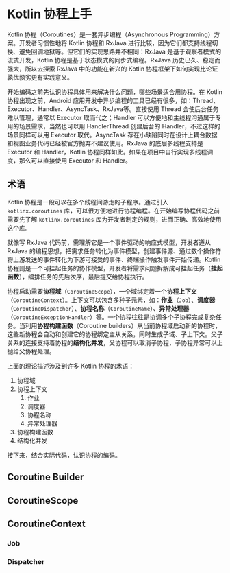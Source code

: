 # Kotlin 协程上手

Kotlin 协程（Coroutines）是一套异步编程（Asynchronous Programming）方案。开发者习惯性地将 Kotlin 协程和 RxJava 进行比较，因为它们都支持线程切换、避免回调地狱等。但它们的实现思路并不相同：RxJava 是基于观察者模式的流式开发，Kotlin 协程是基于状态模式的同步式编程。RxJava 历史已久、稳定而强大，所以去探索 RxJava 中的功能在新兴的 Kotlin 协程框架下如何实现比论证孰优孰劣更有实践意义。

开始编码之前先认识协程具体用来解决什么问题，哪些场景适合用协程。在 Kotlin 协程出现之前，Android 应用开发中异步编程的工具已经有很多，如：Thread、Executor、Handler、AsyncTask、RxJava等。直接使用 Thread 会使后台任务难以管理，通常以 Executor 取而代之；Handler 可以方便地和主线程沟通属于专用的场景需求，当然也可以用 HandlerThread 创建后台的 Handler，不过这样的场景同样可以用 Executor 取代。AsyncTask 存在小缺陷同时在设计上耦合数据和视图业务代码已经被官方抛弃不建议使用。RxJava 的底层多线程支持是 Executor 和 Handler，Kotlin 协程同样如此。如果在项目中自行实现多线程调度，那么可以直接使用 Executor 和 Handler。

## 术语

Kotlin 协程是一段可以在多个线程间游走的子程序。通过引入 `kotlinx.coroutines` 库，可以很方便地进行协程编程。在开始编写协程代码之前需要先了解 `kotlinx.coroutines` 库为开发者制定的规则，进而正确、高效地使用这个库。

就像写 RxJava 代码前，需理解它是一个事件驱动的响应式模型，开发者遵从 RxJava 的编程思想，把需求任务转化为事件模型，创建事件源、通过数个操作符将上游发送的事件转化为下游可接受的事件、终端操作触发事件开始传递。Kotlin 协程则是一个可挂起任务的协作模型，开发者将需求问题拆解成可挂起任务（**挂起函数**），编排任务的先后次序，最后提交给协程执行。

协程启动需要**协程域**（`CoroutineScope`），一个域绑定着一个**协程上下文**（`CoroutineContext`）。上下文可以包含多种子元素，如：**作业**（`Job`）、**调度器**（`CoroutineDispatcher`）、**协程名称**（`CoroutineName`）、**异常处理器**（`CoroutineExceptionHandler`）等。一个协程往往是协调多个子协程完成复杂任务。当利用**协程构建函数**（Coroutine builders）从当前协程域启动新的协程时，这些新协程会自动和创建它的协程绑定主从关系，同时生成子域、子上下文。父子关系的连接支持着协程的**结构化并发**，父协程可以取消子协程，子协程异常可以上抛给父协程处理。

上面的理论描述涉及到许多 Kotlin 协程的术语：

1. 协程域
2. 协程上下文
    1. 作业
    2. 调度器
    3. 协程名称
    4. 异常处理器
3. 协程构建函数
4. 结构化并发

接下来，结合实际代码，认识协程的编码。

## Coroutine Builder

## CoroutineScope

## CoroutineContext

### Job

### Dispatcher
